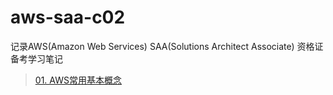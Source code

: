 # aws-saa-c02
记录AWS(Amazon Web Services) SAA(Solutions Architect Associate) 资格证备考学习笔记

>[01. AWS常用基本概念](./01._AWS常用基本概念.md)
